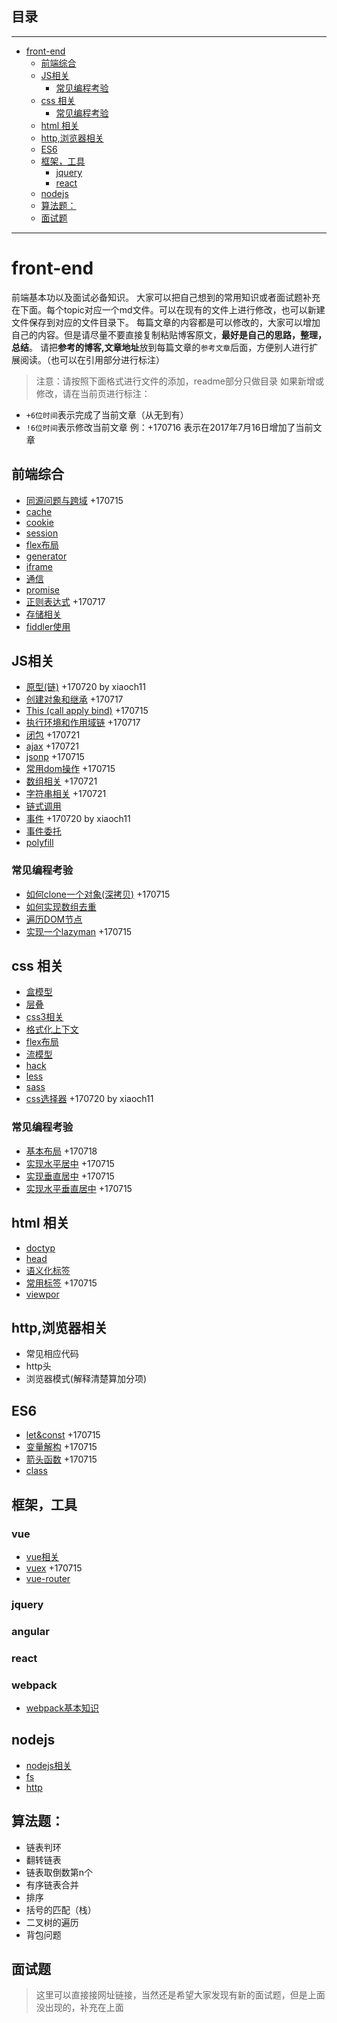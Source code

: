## 目录
---
- [front-end](#front-end)
  - [前端综合](#前端综合)
  - [JS相关](#JS相关)
    - [常见编程考验](#常见编程考验)
  - [css 相关](#css-相关)
    - [常见编程考验](#常见编程考验)
  - [html 相关](#html-相关)
  - [http,浏览器相关](#http,浏览器相关)
  - [ES6](#ES6)
  - [框架，工具](#框架，工具)
    - [jquery](#jquery)
    - [react ](#react-)
  - [nodejs](#nodejs)
  - [算法题：](#算法题)
  - [面试题](#面试题)
---

# front-end
前端基本功以及面试必备知识。
大家可以把自己想到的常用知识或者面试题补充在下面。每个topic对应一个md文件。可以在现有的文件上进行修改，也可以新建文件保存到对应的文件目录下。
每篇文章的内容都是可以修改的，大家可以增加自己的内容。但是请尽量不要直接复制粘贴博客原文，**最好是自己的思路，整理，总结**。
请把**参考的博客,文章地址**放到每篇文章的`参考文章`后面，方便别人进行扩展阅读。（也可以在引用部分进行标注）
> 注意：请按照下面格式进行文件的添加，readme部分只做目录
如果新增或修改，请在当前页进行标注：
- `+6位时间`表示完成了当前文章（从无到有）
- `!6位时间`表示修改当前文章
例：+170716 表示在2017年7月16日增加了当前文章
## 前端综合
- [同源问题与跨域](/about_js/sameorigin.md) +170715
- [cache](/overall/cache.md)
- [cookie](/overall/cookie.md)
- [session](/overall/session.md)
- [flex布局](/overall/flex.md)
- [generator](/overall/generator.md)
- [iframe](/overall/iframe.md)
- [通信](/overall/message.md)
- [promise](/overall/promise.md)
- [正则表达式](/overall/regex.md) +170717
- [存储相关](/overall/storage.md)
- [fiddler使用](/overall/fiddler.md)
## JS相关
- [原型(链)](/about_js/prototype.md) +170720 by xiaoch11
- [创建对象和继承](about_js/extend.md) +170717
- [This (call apply bind)](about_js/this.md) +170715 
- [执行环境和作用域链](/about_js/context.md) +170717
- [闭包](/about_js/closure.md) +170721
- [ajax](/about_js/ajax.md) +170721
- [jsonp](about_js/jsonp.md) +170715 
- [常用dom操作](about_js/dom.md) +170715 
- [数组相关](/about_js/array.md) +170721
- [字符串相关](/about_js/string.md) +170721
- [链式调用](/about_js/chain.md)
- [事件](/about_js/event.md) +170720 by xiaoch11
- [事件委托](/about_js/delegation.md)
- [polyfill](/about_js/polyfill.md)
### 常见编程考验
- [如何clone一个对象(深拷贝)](about_js/clone.md) +170715 
- [如何实现数组去重](about_js/duplication.md)
- [遍历DOM节点](about_js/traverse.md)
- [实现一个lazyman](about_js/lazyman.md) +170715 
## css 相关
- [盒模型](/about_css/box.md)
- [层叠](/about_css/cascade.md)
- [css3相关](/about_css/css3.md)
- [格式化上下文](/about_css/fc.md)
- [flex布局](/about_css/flex.md)
- [流模型](/about_css/flow.md)
- [hack](/about_css/hack.md)
- [less](/about_css/less.md)
- [sass](/about_css/sass.md)
- [css选择器](/about_css/selector.md) +170720 by xiaoch11
### 常见编程考验
- [基本布局](/about_css/layout.md)  +170718
- [实现水平居中](/about_css/center.md) +170715 
- [实现垂直居中](/about_css/vcenter.md) +170715 
- [实现水平垂直居中](/about_css/hvcenter.md) +170715 
## html 相关
- [doctyp](/about_html/doctype.md)
- [head](/about_html/head.md)
- [语义化标签](/about_html/semantic.md)
- [常用标签](/about_html/tags.md) +170715 
- [viewpor](/about_html/viewport.md)
## http,浏览器相关
- 常见相应代码
- http头
- 浏览器模式(解释清楚算加分项)
## ES6
- [let&const](es6/let&const.md) +170715 
- [变量解构](es6/destructuring.md) +170715 
- [箭头函数](/es6/arrow.md) +170715 
- [class](/es6/class.md)
## 框架，工具
### vue
- [vue相关](/framework/vue/vue.md)
- [vuex](/framework/vue/vuex.md) +170715 
- [vue-router](/framework/vue/vue_router.md)
### jquery
### angular 
### react 
### webpack
- [webpack基本知识](/framework/webpack.md)
## nodejs
- [nodejs相关](/framework/nodejs/nodejs.md)
- [fs](/framework/nodejs/fs.md)
- [http](/framework/nodejs/http.md)
## 算法题：
- 链表判环
- 翻转链表
- 链表取倒数第n个
- 有序链表合并
- 排序
- 括号的匹配（栈）
- 二叉树的遍历
- 背包问题
## 面试题
> 这里可以直接接网址链接，当然还是希望大家发现有新的面试题，但是上面没出现的，补充在上面
